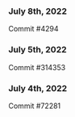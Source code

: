 ### July 8th, 2022

Commit #4294

### July 5th, 2022

Commit #314353


### July 4th, 2022

Commit #72281
